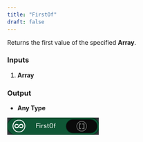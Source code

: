 ```yaml
---
title: "FirstOf"
draft: false
---
```

Returns the first value of the specified **Array**.
### Inputs
1. **Array**
### Output
-   **Any Type**

![FirstOf](https://raw.githubusercontent.com/battlefield-portal-community/Image-CDN/main/portal_blocks/FirstOf.png)
